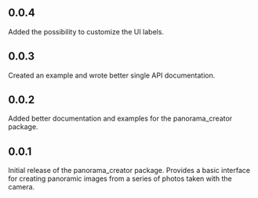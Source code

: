 ## 0.0.4

Added the possibility to customize the UI labels.

## 0.0.3

Created an example and wrote better single API documentation.

## 0.0.2

Added better documentation and examples for the panorama_creator package.

## 0.0.1

Initial release of the panorama_creator package.
Provides a basic interface for creating panoramic images from a series of photos taken with the camera.
